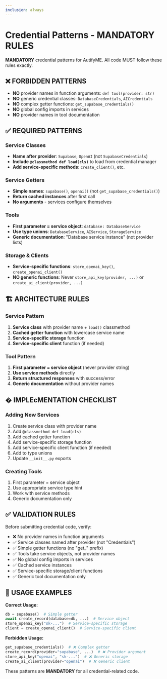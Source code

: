 ```yaml
---
inclusion: always
---
```


# Credential Patterns - MANDATORY RULES

**MANDATORY** credential patterns for AutifyME. All code MUST follow these rules exactly.

## ❌ FORBIDDEN PATTERNS

- **NO** provider names in function arguments: `def tool(provider: str)`
- **NO** generic credential classes: `DatabaseCredentials`, `AICredentials`
- **NO** complex getter functions: `get_supabase_credentials()`
- **NO** global config imports in services
- **NO** provider names in tool documentation

## ✅ REQUIRED PATTERNS

### Service Classes
- **Name after provider**: `Supabase`, `OpenAI` (not `SupabaseCredentials`)
- **Include `@classmethod def load(cls)`** to load from credential manager
- **Add service-specific methods**: `create_client()`, etc.

### Service Getters
- **Simple names**: `supabase()`, `openai()` (not `get_supabase_credentials()`)
- **Return cached instances** after first call
- **No arguments** - services configure themselves

### Tools
- **First parameter = service object**: `database: DatabaseService`
- **Use type unions**: `DatabaseService`, `AIService`, `StorageService`
- **Generic documentation**: "Database service instance" (not provider lists)

### Storage & Clients
- **Service-specific functions**: `store_openai_key()`, `create_openai_client()`
- **NO generic functions**: Never `store_api_key(provider, ...)` or `create_ai_client(provider, ...)`

## 🏗️ ARCHITECTURE RULES

### Service Pattern
1. **Service class** with provider name + `load()` classmethod
2. **Cached getter function** with lowercase service name
3. **Service-specific storage** function
4. **Service-specific client** function (if needed)

### Tool Pattern
1. **First parameter = service object** (never provider string)
2. **Use service methods** directly
3. **Return structured responses** with success/error
4. **Generic documentation** without provider names

## � IMPLEcMENTATION CHECKLIST

### Adding New Services
1. Create service class with provider name
2. Add `@classmethod def load(cls)` 
3. Add cached getter function
4. Add service-specific storage function
5. Add service-specific client function (if needed)
6. Add to type unions
7. Update `__init__.py` exports

### Creating Tools
1. First parameter = service object
2. Use appropriate service type hint
3. Work with service methods
4. Generic documentation only

## ✅ VALIDATION RULES

Before submitting credential code, verify:
- ❌ No provider names in function arguments
- ✅ Service classes named after provider (not "Credentials")  
- ✅ Simple getter functions (no "get_" prefix)
- ✅ Tools take service objects, not provider names
- ✅ No global config imports in services
- ✅ Cached service instances
- ✅ Service-specific storage/client functions
- ✅ Generic tool documentation only

## 🎯 USAGE EXAMPLES

**Correct Usage:**
```python
db = supabase()  # Simple getter
await create_record(database=db, ...)  # Service object
store_openai_key("sk-...")  # Service-specific storage
client = create_openai_client()  # Service-specific client
```

**Forbidden Usage:**
```python
get_supabase_credentials()  # ❌ Complex getter
create_record(provider="supabase", ...)  # ❌ Provider argument
store_api_key("openai", "sk-...")  # ❌ Generic storage
create_ai_client(provider="openai")  # ❌ Generic client
```

These patterns are **MANDATORY** for all credential-related code.